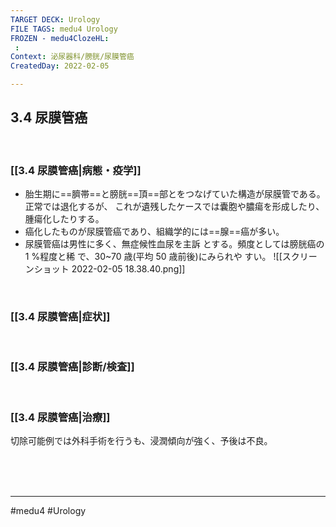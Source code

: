 ```yaml
---
TARGET DECK: Urology
FILE TAGS: medu4 Urology
FROZEN - medu4ClozeHL:
 : 
Context: 泌尿器科/膀胱/尿膜管癌
CreatedDay: 2022-02-05

---
```


## 3.4 尿膜管癌

<br>

### [[3.4 尿膜管癌|病態・疫学]]
* 胎生期に==臍帯==と膀胱==頂==部とをつなげていた構造が尿膜管である。正常では退化するが、 これが遺残したケースでは囊胞や膿瘍を形成したり、腫瘍化したりする。
* 癌化したものが尿膜管癌であり、組織学的には==腺==癌が多い。
* 尿膜管癌は男性に多く、無症候性血尿を主訴 とする。頻度としては膀胱癌の 1 %程度と稀 で、30~70 歳(平均 50 歳前後)にみられや すい。
![[スクリーンショット 2022-02-05 18.38.40.png]]
<!--ID: 1644300119346-->


<br>

### [[3.4 尿膜管癌|症状]]


<br>

### [[3.4 尿膜管癌|診断/検査]]


<br>

### [[3.4 尿膜管癌|治療]]
切除可能例では外科手術を行うも、浸潤傾向が強く、予後は不良。
 

<br><br><br>

---
#medu4 #Urology 